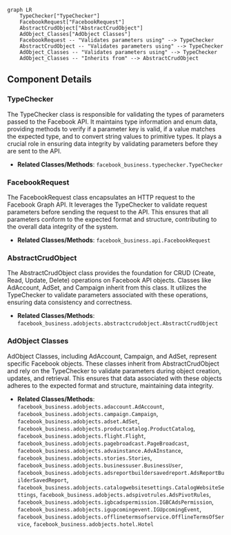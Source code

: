 ```mermaid
graph LR
    TypeChecker["TypeChecker"]
    FacebookRequest["FacebookRequest"]
    AbstractCrudObject["AbstractCrudObject"]
    AdObject_Classes["AdObject Classes"]
    FacebookRequest -- "Validates parameters using" --> TypeChecker
    AbstractCrudObject -- "Validates parameters using" --> TypeChecker
    AdObject_Classes -- "Validates parameters using" --> TypeChecker
    AdObject_Classes -- "Inherits from" --> AbstractCrudObject
```

## Component Details

### TypeChecker
The TypeChecker class is responsible for validating the types of parameters passed to the Facebook API. It maintains type information and enum data, providing methods to verify if a parameter key is valid, if a value matches the expected type, and to convert string values to primitive types. It plays a crucial role in ensuring data integrity by validating parameters before they are sent to the API.
- **Related Classes/Methods**: `facebook_business.typechecker.TypeChecker`

### FacebookRequest
The FacebookRequest class encapsulates an HTTP request to the Facebook Graph API. It leverages the TypeChecker to validate request parameters before sending the request to the API. This ensures that all parameters conform to the expected format and structure, contributing to the overall data integrity of the system.
- **Related Classes/Methods**: `facebook_business.api.FacebookRequest`

### AbstractCrudObject
The AbstractCrudObject class provides the foundation for CRUD (Create, Read, Update, Delete) operations on Facebook API objects. Classes like AdAccount, AdSet, and Campaign inherit from this class. It utilizes the TypeChecker to validate parameters associated with these operations, ensuring data consistency and correctness.
- **Related Classes/Methods**: `facebook_business.adobjects.abstractcrudobject.AbstractCrudObject`

### AdObject Classes
AdObject Classes, including AdAccount, Campaign, and AdSet, represent specific Facebook objects. These classes inherit from AbstractCrudObject and rely on the TypeChecker to validate parameters during object creation, updates, and retrieval. This ensures that data associated with these objects adheres to the expected format and structure, maintaining data integrity.
- **Related Classes/Methods**: `facebook_business.adobjects.adaccount.AdAccount`, `facebook_business.adobjects.campaign.Campaign`, `facebook_business.adobjects.adset.AdSet`, `facebook_business.adobjects.productcatalog.ProductCatalog`, `facebook_business.adobjects.flight.Flight`, `facebook_business.adobjects.pagebroadcast.PageBroadcast`, `facebook_business.adobjects.advainstance.AdvAInstance`, `facebook_business.adobjects.stories.Stories`, `facebook_business.adobjects.businessuser.BusinessUser`, `facebook_business.adobjects.adsreportbuildersavedreport.AdsReportBuilderSavedReport`, `facebook_business.adobjects.catalogwebsitesettings.CatalogWebsiteSettings`, `facebook_business.adobjects.adspivotrules.AdsPivotRules`, `facebook_business.adobjects.igbcadspermission.IGBCAdsPermission`, `facebook_business.adobjects.igupcomingevent.IGUpcomingEvent`, `facebook_business.adobjects.offlinetermsofservice.OfflineTermsOfService`, `facebook_business.adobjects.hotel.Hotel`
